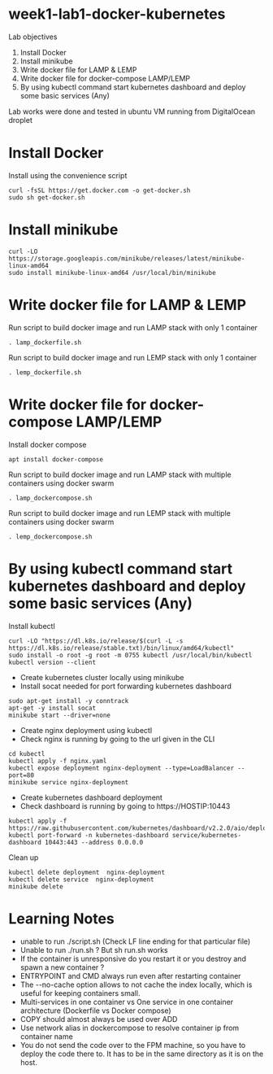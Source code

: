 # week1-lab1-docker-kubernetes
Lab objectives
1.	Install Docker
2.	Install minikube
3.	Write docker file for LAMP & LEMP
4.	Write docker file for docker-compose LAMP/LEMP
5.	By using kubectl command start kubernetes dashboard and deploy some basic services (Any)

Lab works were done and tested in ubuntu VM running from DigitalOcean droplet

# Install Docker

Install using the convenience script
```shell
curl -fsSL https://get.docker.com -o get-docker.sh
sudo sh get-docker.sh
```
# Install minikube

```shell
curl -LO https://storage.googleapis.com/minikube/releases/latest/minikube-linux-amd64
sudo install minikube-linux-amd64 /usr/local/bin/minikube
```

# Write docker file for LAMP & LEMP
Run script to build docker image and run LAMP  stack with only 1 container
```shell
. lamp_dockerfile.sh
```

Run script to build docker image and run LEMP stack with only 1 container
```shell
. lemp_dockerfile.sh
```

# Write docker file for docker-compose LAMP/LEMP

Install docker compose
```shell
apt install docker-compose
```

Run script to build docker image and run LAMP stack with multiple containers using docker swarm
```shell
. lamp_dockercompose.sh
```

Run script to build docker image and run LEMP stack  with multiple containers using docker swarm
```shell
. lemp_dockercompose.sh
```

# By using kubectl command start kubernetes dashboard and deploy some basic services (Any)

Install kubectl
```shell
curl -LO "https://dl.k8s.io/release/$(curl -L -s https://dl.k8s.io/release/stable.txt)/bin/linux/amd64/kubectl"
sudo install -o root -g root -m 0755 kubectl /usr/local/bin/kubectl
kubectl version --client
```
* Create kubernetes cluster locally using minikube
* Install socat needed for port forwarding kubernetes dashboard
```shell
sudo apt-get install -y conntrack
apt-get -y install socat
minikube start --driver=none
```

* Create nginx deployment using kubectl
* Check nginx is running by going to the url given in the CLI
```shell
cd kubectl
kubectl apply -f nginx.yaml
kubectl expose deployment nginx-deployment --type=LoadBalancer --port=80
minikube service nginx-deployment
```

* Create kubernetes dashboard deployment
* Check dashboard is running by going to https://HOSTIP:10443
```shell
kubectl apply -f https://raw.githubusercontent.com/kubernetes/dashboard/v2.2.0/aio/deploy/recommended.yaml
kubectl port-forward -n kubernetes-dashboard service/kubernetes-dashboard 10443:443 --address 0.0.0.0
```

Clean up
```shell
kubectl delete deployment  nginx-deployment
kubectl delete service  nginx-deployment
minikube delete
```

# Learning Notes
* unable to run ./script.sh (Check LF line ending for that particular file)
* Unable to run ./run.sh ? But sh run.sh works
* If the container is unresponsive do you restart it or you destroy and spawn a new container ?
* ENTRYPOINT and CMD always run even after restarting container
* The --no-cache option allows to not cache the index locally, which is useful for keeping containers small.
* Multi-services in one container vs One service in one container architecture (Dockerfile vs Docker compose)
* COPY should almost always be used over ADD
* Use network alias in dockercompose to resolve container ip from container name
* You do not send the code over to the FPM machine, so you have to deploy the code there to. It has to be in the same directory as it is on the host.
